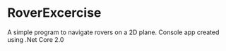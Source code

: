 # RoverExcercise
A simple program to navigate rovers on a 2D plane. Console app created using .Net Core 2.0
